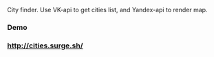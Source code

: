 City finder. Use VK-api to get cities list, and Yandex-api to render map.

### Demo
### http://cities.surge.sh/
